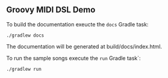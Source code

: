 Groovy MIDI DSL Demo
--------------------

To build the documentation exeucte the `docs` Gradle task:

    ./gradlew docs

The documentation will be generated at build/docs/index.html.

To run the sample songs execute the `run` Gradle task`:

    ./gradlew run
